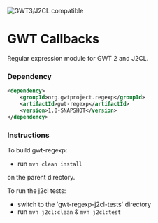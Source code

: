 ![GWT3/J2CL compatible](https://img.shields.io/badge/GWT3/J2CL-compatible-brightgreen.svg)

# GWT Callbacks
Regular expression module for GWT 2 and J2CL.

### Dependency

```xml
<dependency>
    <groupId>org.gwtproject.regexp</groupId>
    <artifactId>gwt-regexp</artifactId>
    <version>1.0-SNAPSHOT</version>
</dependency>
```

### Instructions
To build gwt-regexp:

* run `mvn clean install`

on the parent directory.

To run the j2cl tests:

* switch to the 'gwt-regexp-j2cl-tests' directory
* run `mvn j2cl:clean` & `mvn j2cl:test`

